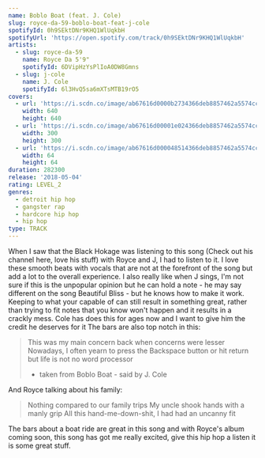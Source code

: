```yaml
---
name: Boblo Boat (feat. J. Cole)
slug: royce-da-59-boblo-boat-feat-j-cole
spotifyId: 0h9SEktDNr9KHQ1WlUqkbH
spotifyUrl: 'https://open.spotify.com/track/0h9SEktDNr9KHQ1WlUqkbH'
artists:
  - slug: royce-da-59
    name: Royce Da 5'9"
    spotifyId: 6DVipHzYsPlIoA0DW8Gmns
  - slug: j-cole
    name: J. Cole
    spotifyId: 6l3HvQ5sa6mXTsMTB19rO5
covers:
  - url: 'https://i.scdn.co/image/ab67616d0000b2734366deb8857462a5574cc9d5'
    width: 640
    height: 640
  - url: 'https://i.scdn.co/image/ab67616d00001e024366deb8857462a5574cc9d5'
    width: 300
    height: 300
  - url: 'https://i.scdn.co/image/ab67616d000048514366deb8857462a5574cc9d5'
    width: 64
    height: 64
duration: 282300
release: '2018-05-04'
rating: LEVEL_2
genres:
  - detroit hip hop
  - gangster rap
  - hardcore hip hop
  - hip hop
type: TRACK
---
```

When I saw that the Black Hokage was listening to this song (Check out his channel here,
love his stuff) with Royce and J, I had to listen to it. I love these smooth beats with
vocals that are not at the forefront of the song but add a lot to the overall experience.
I also really like when J sings, I'm not sure if this is the unpopular opinion but he can
hold a note - he may say different on the song Beautiful Bliss - but he knows how to make
it work. Keeping to what your capable of can still result in something great, rather than
trying to fit notes that you know won't happen and it results in a crackly mess. Cole has
does this for ages now and I want to give him the credit he deserves for it The bars are
also top notch in this:

> This was my main concern back when concerns were lesser
> Nowadays, I often yearn to press the
> Backspace button or hit return but life is not no word processor
> - taken from Boblo Boat - said by J. Cole

And Royce talking about his family:

> Nothing compared to our family trips
> My uncle shook hands with a manly grip
> All this hand-me-down-shit, I had had an uncanny fit

The bars about a boat ride are great in this song and with Royce's album coming soon, this
song has got me really excited, give this hip hop a listen it is some great stuff.
